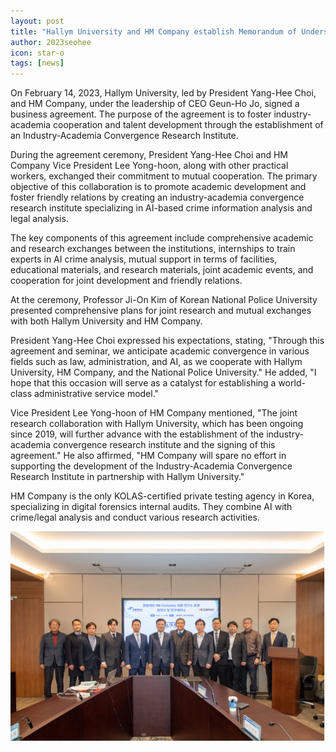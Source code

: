 ```yaml
---
layout: post
title: "Hallym University and HM Company establish Memorandum of Understanding"
author: 2023seohee
icon: star-o
tags: [news]
---
```


On February 14, 2023, Hallym University, led by President Yang-Hee Choi, and HM Company, under the leadership of CEO Geun-Ho Jo, signed a business agreement. The purpose of the agreement is to foster industry-academia cooperation and talent development through the establishment of an Industry-Academia Convergence Research Institute.

During the agreement ceremony, President Yang-Hee Choi and HM Company Vice President Lee Yong-hoon, along with other practical workers, exchanged their commitment to mutual cooperation. The primary objective of this collaboration is to promote academic development and foster friendly relations by creating an industry-academia convergence research institute specializing in AI-based crime information analysis and legal analysis.

The key components of this agreement include comprehensive academic and research exchanges between the institutions, internships to train experts in AI crime analysis, mutual support in terms of facilities, educational materials, and research materials, joint academic events, and cooperation for joint development and friendly relations.

At the ceremony, Professor Ji-On Kim of Korean National Police University presented comprehensive plans for joint research and mutual exchanges with both Hallym University and HM Company.

President Yang-Hee Choi expressed his expectations, stating, "Through this agreement and seminar, we anticipate academic convergence in various fields such as law, administration, and AI, as we cooperate with Hallym University, HM Company, and the National Police University." He added, "I hope that this occasion will serve as a catalyst for establishing a world-class administrative service model."

Vice President Lee Yong-hoon of HM Company mentioned, "The joint research collaboration with Hallym University, which has been ongoing since 2019, will further advance with the establishment of the industry-academia convergence research institute and the signing of this agreement." He also affirmed, "HM Company will spare no effort in supporting the development of the Industry-Academia Convergence Research Institute in partnership with Hallym University."

HM Company is the only KOLAS-certified private testing agency in Korea, specializing in digital forensics internal audits. They combine AI with crime/legal analysis and conduct various research activities.



![dataset1](/img/news/mou.png)